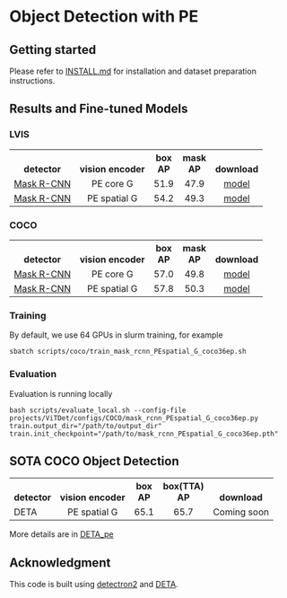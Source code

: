 # Object Detection with PE

## Getting started

Please refer to [INSTALL.md](INSTALL.md) for installation and dataset preparation instructions.

## Results and Fine-tuned Models


### LVIS

<table><tbody>
<!-- START TABLE -->
<!-- TABLE HEADER -->
<th valign="bottom">detector</th>
<th valign="bottom">vision encoder</th>
<th valign="bottom">box<br/>AP</th>
<th valign="bottom">mask<br/>AP</th>
<th valign="bottom">download</th>
<!-- TABLE BODY -->
<!-- ROW: mask_rcnn_PEcore_G_lvis75ep -->
 <tr><td align="left"><a href="projects/ViTDet/configs/LVIS/mask_rcnn_PEcore_G_lvis75ep.py">Mask R-CNN</a></td>
<td align="center">PE core G</td>
<td align="center">51.9</td>
<td align="center">47.9</td>
<td align="center"><a href="https://huggingface.co/facebook/PE-Detection/resolve/main/mask_rcnn_PEcore_G_lvis75ep.pth">model</a></td>
</tr>
<!-- ROW: mask_rcnn_PEspatial_G_lvis75ep -->
 <tr><td align="left"><a href="projects/ViTDet/configs/LVIS/mask_rcnn_PEspatial_G_lvis75ep.py">Mask R-CNN</a></td>
<td align="center">PE spatial G</td>
<td align="center">54.2</td>
<td align="center">49.3</td>
<td align="center"><a href="https://huggingface.co/facebook/PE-Detection/resolve/main/mask_rcnn_PEspatial_G_lvis75ep.pth">model</a></td>
</tr>
</tbody></table>


### COCO

<table><tbody>
<!-- START TABLE -->
<!-- TABLE HEADER -->
<th valign="bottom">detector</th>
<th valign="bottom">vision encoder</th>
<th valign="bottom">box<br/>AP</th>
<th valign="bottom">mask<br/>AP</th>
<th valign="bottom">download</th>
<!-- TABLE BODY -->
<!-- ROW: mask_rcnn_PEcore_G_coco75ep -->
 <tr><td align="left"><a href="projects/ViTDet/configs/COCO/mask_rcnn_PEcore_G_coco75ep.py">Mask R-CNN</a></td>
<td align="center">PE core G</td>
<td align="center">57.0</td>
<td align="center">49.8</td>
<td align="center"><a href="https://huggingface.co/facebook/PE-Detection/resolve/main/mask_rcnn_PEcore_G_coco75ep.pth">model</a></td>
</tr>
<!-- ROW: mask_rcnn_PEspatial_G_coco36ep -->
 <tr><td align="left"><a href="projects/ViTDet/configs/COCO/mask_rcnn_PEspatial_G_coco36ep.py">Mask R-CNN</a></td>
<td align="center">PE spatial G</td>
<td align="center">57.8</td>
<td align="center">50.3</td>
<td align="center"><a href="https://huggingface.co/facebook/PE-Detection/resolve/main/mask_rcnn_PEspatial_G_coco36ep.pth">model</a></td>
</tr>
</tbody></table>


### Training
By default, we use 64 GPUs in slurm training, for example

```
sbatch scripts/coco/train_mask_rcnn_PEspatial_G_coco36ep.sh
```

### Evaluation
Evaluation is running locally
```
bash scripts/evaluate_local.sh --config-file projects/ViTDet/configs/COCO/mask_rcnn_PEspatial_G_coco36ep.py train.output_dir="/path/to/output_dir" train.init_checkpoint="/path/to/mask_rcnn_PEspatial_G_coco36ep.pth"
```


## SOTA COCO Object Detection

<table><tbody>
<!-- START TABLE -->
<!-- TABLE HEADER -->
<th valign="bottom">detector</th>
<th valign="bottom">vision encoder</th>
<th valign="bottom">box<br/>AP</th>
<th valign="bottom">box(TTA)<br/>AP</th>
<th valign="bottom">download</th>
<!-- TABLE BODY -->
<!-- ROW: DETA -->
 <tr><td align="left">DETA</td>
<td align="center">PE spatial G</td>
<td align="center"> 65.1 </td>
<td align="center"> 65.7 </td>
<td align="center"> Coming soon </td>
</tr>
</tbody></table>

More details are in [DETA_pe](DETA_pe)


## Acknowledgment

This code is built using [detectron2](https://github.com/facebookresearch/detectron2) and [DETA](https://github.com/jozhang97/DETA).

